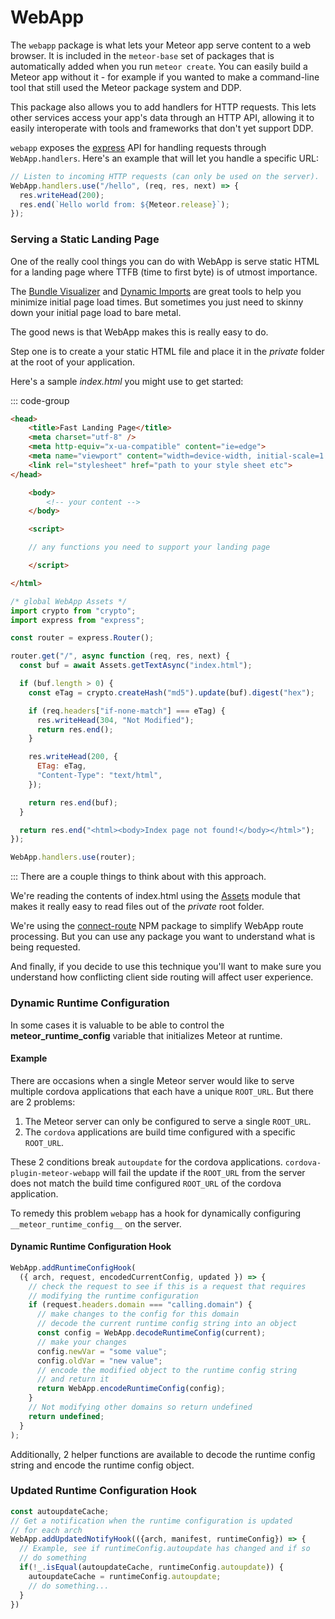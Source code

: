 # WebApp

The `webapp` package is what lets your Meteor app serve content to a web
browser. It is included in the `meteor-base` set of packages that is
automatically added when you run `meteor create`. You can easily build a
Meteor app without it - for example if you wanted to make a command-line
tool that still used the Meteor package system and DDP.

This package also allows you to add handlers for HTTP requests.
This lets other services access your app's data through an HTTP API, allowing
it to easily interoperate with tools and frameworks that don't yet support DDP.

`webapp` exposes the [express](https://github.com/expressjs/express) API for
handling requests through `WebApp.handlers`.
Here's an example that will let you handle a specific URL:

```js
// Listen to incoming HTTP requests (can only be used on the server).
WebApp.handlers.use("/hello", (req, res, next) => {
  res.writeHead(200);
  res.end(`Hello world from: ${Meteor.release}`);
});
```

<ApiBox name="WebApp.handlers"/>
<ApiBox name="expressHandlersCallback(req, res, next)" hasCustomExample/>

### Serving a Static Landing Page

One of the really cool things you can do with WebApp is serve static HTML for a landing page where TTFB (time to first byte) is of utmost importance.

The [Bundle Visualizer](https://docs.meteor.com/packages/bundle-visualizer.html) and [Dynamic Imports](https://docs.meteor.com/packages/dynamic-import.html) are great tools to help you minimize initial page load times. But sometimes you just need to skinny down your initial page load to bare metal.

The good news is that WebApp makes this is really easy to do.

Step one is to create a your static HTML file and place it in the _private_ folder at the root of your application.

Here's a sample _index.html_ you might use to get started:

::: code-group

```html [index.html]
<head>
    <title>Fast Landing Page</title>
    <meta charset="utf-8" />
    <meta http-equiv="x-ua-compatible" content="ie=edge">
    <meta name="viewport" content="width=device-width, initial-scale=1.0 user-scalable=no" />
    <link rel="stylesheet" href="path to your style sheet etc">
</head>

    <body>
        <!-- your content -->
    </body>

    <script>

    // any functions you need to support your landing page

    </script>

</html>
```

```javascript [index.js]
/* global WebApp Assets */
import crypto from "crypto";
import express from "express";

const router = express.Router();

router.get("/", async function (req, res, next) {
  const buf = await Assets.getTextAsync("index.html");

  if (buf.length > 0) {
    const eTag = crypto.createHash("md5").update(buf).digest("hex");

    if (req.headers["if-none-match"] === eTag) {
      res.writeHead(304, "Not Modified");
      return res.end();
    }

    res.writeHead(200, {
      ETag: eTag,
      "Content-Type": "text/html",
    });

    return res.end(buf);
  }

  return res.end("<html><body>Index page not found!</body></html>");
});

WebApp.handlers.use(router);

```

:::
There are a couple things to think about with this approach.

We're reading the contents of index.html using the [Assets](../api/assets.md) module that makes it really easy to read files out of the _private_ root folder.

We're using the [connect-route](https://www.npmjs.com/package/connect-route) NPM package to simplify WebApp route processing. But you can use any package you want to understand what is being requested.

And finally, if you decide to use this technique you'll want to make sure you understand how conflicting client side routing will affect user experience.

### Dynamic Runtime Configuration

In some cases it is valuable to be able to control the **meteor_runtime_config** variable that initializes Meteor at runtime.

#### Example

There are occasions when a single Meteor server would like to serve multiple cordova applications that each have a unique `ROOT_URL`. But there are 2 problems:

1. The Meteor server can only be configured to serve a single `ROOT_URL`.
2. The `cordova` applications are build time configured with a specific `ROOT_URL`.

These 2 conditions break `autoupdate` for the cordova applications. `cordova-plugin-meteor-webapp` will fail the update if the `ROOT_URL` from the server does not match the build time configured `ROOT_URL` of the cordova application.

To remedy this problem `webapp` has a hook for dynamically configuring `__meteor_runtime_config__` on the server.

#### Dynamic Runtime Configuration Hook

```js
WebApp.addRuntimeConfigHook(
  ({ arch, request, encodedCurrentConfig, updated }) => {
    // check the request to see if this is a request that requires
    // modifying the runtime configuration
    if (request.headers.domain === "calling.domain") {
      // make changes to the config for this domain
      // decode the current runtime config string into an object
      const config = WebApp.decodeRuntimeConfig(current);
      // make your changes
      config.newVar = "some value";
      config.oldVar = "new value";
      // encode the modified object to the runtime config string
      // and return it
      return WebApp.encodeRuntimeConfig(config);
    }
    // Not modifying other domains so return undefined
    return undefined;
  }
);
```

<ApiBox name="WebApp.addRuntimeConfigHook"/>
<ApiBox name="addRuntimeConfigHookCallback(options)" hasCustomExample/>

Additionally, 2 helper functions are available to decode the runtime config string and encode the runtime config object.

<ApiBox name="WebApp.decodeRuntimeConfig"/>
<ApiBox name="WebApp.encodeRuntimeConfig"/>

### Updated Runtime Configuration Hook

```js
const autoupdateCache;
// Get a notification when the runtime configuration is updated
// for each arch
WebApp.addUpdatedNotifyHook(({arch, manifest, runtimeConfig}) => {
  // Example, see if runtimeConfig.autoupdate has changed and if so
  // do something
  if(!_.isEqual(autoupdateCache, runtimeConfig.autoupdate)) {
    autoupdateCache = runtimeConfig.autoupdate;
    // do something...
  }
})
```

<ApiBox name="WebApp.addUpdatedNotifyHook"/>
<ApiBox name="addUpdatedNotifyHookCallback(options)" hasCustomExample/>
<ApiBox name="main"/>
